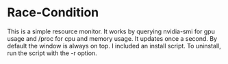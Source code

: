 # Race-Condition
This is a simple resource monitor. It works by querying nvidia-smi for gpu usage and /proc for cpu and memory usage.
It updates once a second. By default the window is always on top.
I included an install script. To uninstall, run the script with the -r option.
